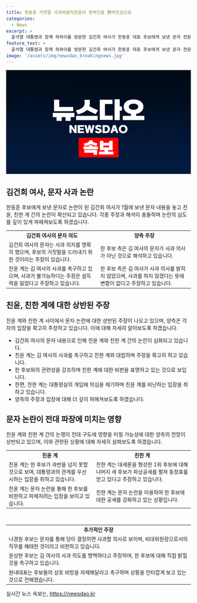 ```yaml
---
title: 한동훈 거짓말 사과바람직친윤이 영부인을 野먹잇감으로
categories:
  - News
excerpt: >
  윤석열 대통령과 함께 하와이를 방문한 김건희 여사가 한동훈 대표 후보에게 보낸 문자 전문 공개로 친윤과 친한 갈등이 격화. 김 여사의 사과 의향 논란에 각자 주장하며 파장은 상반됨. 한 후보 측은 친윤계 돌려 칼끝을 내민 가운데, 전대 파급력에 대한 전망 엇갈림. 친윤, 동정표 상승 예상하며, 나머지 후보들은 문자 공개를 계기로 강화된 공세를 펼침. 후보들의 상호 비방에 대한 우려도 나옴.
feature_text: >
  윤석열 대통령과 함께 하와이를 방문한 김건희 여사가 한동훈 대표 후보에게 보낸 문자 전문 공개로 친윤과 친한 갈등이 격화. 김 여사의 사과 의향 논란에 각자 주장하며 파장은 상반됨. 한 후보 측은 친윤계 돌려 칼끝을 내민 가운데, 전대 파급력에 대한 전망 엇갈림. 친윤, 동정표 상승 예상하며, 나머지 후보들은 문자 공개를 계기로 강화된 공세를 펼침. 후보들의 상호 비방에 대한 우려도 나옴.
image: '/assets/img/newsdao_breakingnews.jpg'
---
```


<p><img src="/assets/img/newsdao_breakingnews.jpg" alt="ontimetimes 속보" /></p>

<h2 data-ke-size="size26">김건희 여사, 문자 사과 논란</h2>

<p data-ke-size="size16">한동훈 후보에게 보낸 문자로 논란이 된 김건희 여사가 1월에 보낸 문자 내용을 놓고 친윤, 친한 계 간의 논란이 확산되고 있습니다. 각종 주장과 해석이 충돌하며 논란의 심도를 깊이 있게 파헤쳐보도록 하겠습니다.</p>

<table>
  <tbody>
    <tr>
      <td style="text-align: center; height: 17px;"><b>김건희 여사의 문자 의도</b></td>
      <td style="text-align: center; height: 17px;"><b>양측 주장</b></td>
    </tr>
    <tr>
      <td style="text-align: left; height: 17px;">김건희 여사의 문자는 사과 의지를 명확히 했으며, 후보의 거짓말을 드러내기 위한 것이라는 주장이 있습니다.</td>
      <td style="text-align: left; height: 17px;">한 후보 측은 김 여사의 문자가 사과 의사가 아닌 것으로 해석하고 있습니다.</td>
    </tr>
    <tr>
      <td style="text-align: left; height: 17px;">친윤 계는 김 여사의 사과를 촉구하고 있으며, 사과가 불가능하다는 주장은 설득력을 잃었다고 주장하고 있습니다.</td>
      <td style="text-align: left; height: 17px;">한 후보 측은 김 여사가 사과 의사를 밝히지 않았으며, 사과를 하지 않겠다는 뜻에 변함이 없다고 주장하고 있습니다.</td>
    </tr>
  </tbody>
</table>

<h2 data-ke-size="size26">친윤, 친한 계에 대한 상반된 주장</h2>

<p data-ke-size="size16">친윤 계와 친한 계 사이에서 문자 논란에 대한 상반된 주장이 나오고 있으며, 양측은 각자의 입장을 확고히 주장하고 있습니다. 이에 대해 자세히 알아보도록 하겠습니다.</p>

<div>
  <ul>
    <li>김건희 여사의 문자 내용으로 인해 친윤 계와 친한 계 간의 논란이 심화되고 있습니다.</li>
    <li>친윤 계는 김 여사의 사과를 촉구하고 친한 계와 대립하며 주장을 확고히 하고 있습니다.</li>
    <li>한 후보와의 관련성을 강조하며 친한 계에 대한 비판을 표명하고 있는 것으로 보입니다.</li>
    <li>한편, 친한 계는 대통령실의 개입에 의심을 제기하며 친윤 계를 비난하는 입장을 취하고 있습니다.</li>
    <li>양측의 주장과 입장에 대해 더 깊이 파헤쳐보도록 하겠습니다.</li>
  </ul>
</div>

<h2 data-ke-size="size26">문자 논란이 전대 파장에 미치는 영향</h2>

<p data-ke-size="size16">친윤 계와 친한 계 간의 논쟁이 전대 구도에 영향을 미칠 가능성에 대한 양측의 전망이 상반되고 있으며, 이와 관련된 상황에 대해 자세히 살펴보도록 하겠습니다.</p>

<table>
  <tbody>
    <tr>
      <td style="text-align: center; height: 17px;"><b>친윤 계</b></td>
      <td style="text-align: center; height: 17px;"><b>친한 계</b></td>
    </tr>
    <tr>
      <td style="text-align: left; height: 17px;">친윤 계는 한 후보가 과반을 넘지 못할 것으로 보며, 대통령과의 관계를 우선시하는 입장을 취하고 있습니다.</td>
      <td style="text-align: left; height: 17px;">친한 계는 대세론을 형성한 1위 후보에 대해 나머지 세 후보가 파상공세를 펼쳐 동정표를 얻고 있다고 주장하고 있습니다.</td>
    </tr>
    <tr>
      <td style="text-align: left; height: 17px;">친윤 계는 문자 논란을 통해 한 후보를 비판하고 파헤치려는 입장을 보이고 있습니다.</td>
      <td style="text-align: left; height: 17px;">친한 계는 문자 논란을 이용하여 한 후보에 대한 공세를 강화하고 있는 상황입니다.</td>
    </tr>
  </tbody>
</table>

<p data-ke-size="size16">&nbsp;</p>

<table>
  <tbody>
    <tr>
      <td style="text-align: center; height: 17px;"><b>추가적인 주장</b></td>
    </tr>
    <tr>
      <td style="text-align: left; height: 17px;">나경원 후보는 문자를 통해 당이 결정하면 사과할 의사로 보이며, 비대위원장으로서의 직무를 해태한 것이라고 비판하고 있습니다.</td>
    </tr>
    <tr>
      <td style="text-align: left; height: 17px;">윤상현 후보는 김 여사의 사과 의도를 명백하다고 주장하며, 한 후보에 대해 직접 밝힐 것을 촉구하고 있습니다.</td>
    </tr>
    <tr>
      <td style="text-align: left; height: 17px;">원내대표는 후보들의 상호 비방을 자제해달라고 촉구하며 상황을 안타깝게 보고 있는 것으로 전해졌습니다.</td>
    </tr>
  </tbody>
</table>
실시간 뉴스 속보는, <a href="https://newsdao.kr" rel="dofollow">https://newsdao.kr</a>


